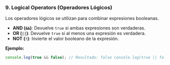 
### 9. Logical Operators (Operadores Lógicos)

Los operadores lógicos se utilizan para combinar expresiones booleanas.

- **AND (`&&`)**: Devuelve `true` si ambas expresiones son verdaderas.
- **OR (`||`)**: Devuelve `true` si al menos una expresión es verdadera.
- **NOT (`!`)**: Invierte el valor booleano de la expresión.

**Ejemplo:**

```js
console.log(true && false); // Resultado: false console.log(true || false); // Resultado: true console.log(!true); // Resultado: false
```
